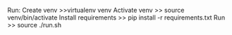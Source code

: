 Run:
Create venv >>virtualenv venv
Activate venv >> source venv/bin/activate
Install requirements >> pip install -r requirements.txt
Run >> source ./run.sh 
